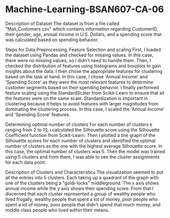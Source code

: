 # Machine-Learning-BSAN607-CA-06


Description of Dataset
The dataset is from a file called "Mall_Customers.csv" which contains information regarding CustomerID, their gender, age, annual income in U.S. Dollars, and a spending score that was calculated based on spending behavior.

Steps for Data Preprocessing, Feature Selection and scaling
First, I loaded the dataset using Pandas and checked for missing values. In this case, there were no missing values, so I didn't need to handle them. Then, I checked the distribution of features using histograms and boxplots to gain insights about the data. I then chose the appropriate features for clustering based on the task at hand. In this case, I chose 'Annual Income' and 'Spending Score' as they were the most relevant features to determine customer segments based on their spending behavior. I finally performed feature scaling using the StandardScaler from Scikit-Learn to ensure that all the features were on the same scale. Standardization is important in clustering because it helps to avoid features with larger magnitudes from dominating the clustering process. In this case, I scaled the 'Annual Income' and 'Spending Score' features.

Determining optimal number of clusters
For each number of clusters k ranging from 2 to 10, i calculated the Silhouette score using the Silhouette Coefficient function from Scikit-Learn. Then I plotted a line graph of the Silhouette scores for each number of clusters and identified the optimal number of clusters as the one with the highest average Silhouette score. In this case, the optimal number of clusters was 5. Then the model was trained using 5 clusters and from there, I was able to see the cluster assignments for each data point.

Description of Clusters and Characteristics
The visualization seemed to put all the entries into 5 clusters. Each taking up a quadrant of the graph with one of the clusters being a "goldi-locks" middleground. The x axis shows annual income while the y axis shows their spending score. From that I discerned that each cluster represented a group of wealthy people who lived frugally, wealthy people that spent a lot of money, poor people who spent a lot of money, poor people that didn't spend that much money, and middle class people who lived within their means.
